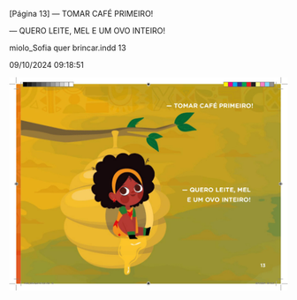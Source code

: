[Página 13]
— TOMAR CAFÉ PRIMEIRO!

— QUERO LEITE, MEL
E UM OVO INTEIRO!


miolo_Sofia quer brincar.indd 13

09/10/2024 09:18:51

![13](./img/page_0013.jpg)
